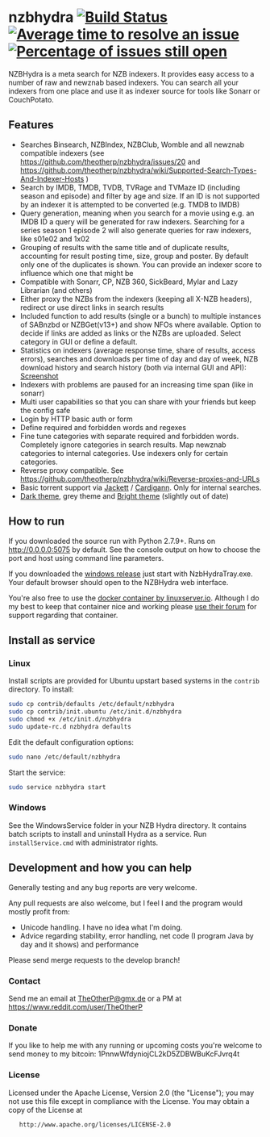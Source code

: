 # nzbhydra  [![Build Status](https://travis-ci.org/theotherp/nzbhydra.svg?branch=master)](https://travis-ci.org/theotherp/nzbhydra) [![Average time to resolve an issue](http://isitmaintained.com/badge/resolution/theotherp/nzbhydra.svg)](http://isitmaintained.com/project/theotherp/nzbhydra "Average time to resolve an issue") [![Percentage of issues still open](http://isitmaintained.com/badge/open/theotherp/nzbhydra.svg)](http://isitmaintained.com/project/theotherp/nzbhydra "Percentage of issues still open")
NZBHydra is a meta search for NZB indexers. It provides easy access to a number of raw and newznab based indexers. You can search all your indexers from one place and use it as indexer source for tools like Sonarr or CouchPotato.


## Features
* Searches Binsearch, NZBIndex, NZBClub,  Womble and all newznab compatible indexers (see https://github.com/theotherp/nzbhydra/issues/20 and https://github.com/theotherp/nzbhydra/wiki/Supported-Search-Types-And-Indexer-Hosts )
* Search by IMDB, TMDB, TVDB, TVRage and TVMaze ID (including season and episode) and filter by age and size. If an ID is not supported by an indexer it is attempted to be converted (e.g. TMDB to IMDB)
* Query generation, meaning when you search for a movie using e.g. an IMDB ID a query will be generated for raw indexers. Searching for a series season 1 episode 2 will also generate queries for raw indexers, like s01e02 and 1x02
* Grouping of results with the same title and of duplicate results, accounting for result posting time, size, group and poster. By default only one of the duplicates is shown. You can provide an indexer score to influence which one that might be
* Compatible with Sonarr, CP, NZB 360, SickBeard, Mylar and Lazy Librarian (and others)
* Either proxy the NZBs from the indexers (keeping all X-NZB headers), redirect or use direct links in search results
* Included function to add results (single or a bunch) to multiple instances of SABnzbd or NZBGet(v13+) and show NFOs where available. Option to decide if links are added as links or the NZBs are uploaded. Select category in GUI or define a default.
* Statistics on indexers (average response time, share of results, access errors), searches and downloads per time of day and day of week, NZB download history and search history (both via internal GUI and API): [Screenshot](http://i.imgur.com/Xc6URSc.png) 
* Indexers with problems are paused for an increasing time span (like in sonarr)
* Multi user capabilities so that you can share with your friends but keep the config safe
* Login by HTTP basic auth or form
* Define required and forbidden words and regexes
* Fine tune categories with separate required and forbidden words. Completely ignore categories in search results. Map newznab categories to internal categories. Use indexers only for certain categories.
* Reverse proxy compatible. See https://github.com/theotherp/nzbhydra/wiki/Reverse-proxies-and-URLs
* Basic torrent support via [Jackett](https://github.com/Jackett/Jackett) / [Cardigann](https://github.com/cardigann/cardigann/). Only for internal searches.
* [Dark theme](http://imgur.com/a/iCzL0), grey theme and [Bright theme](https://imgur.com/a/lBq9n) (slightly out of date)

##  How to run
If you downloaded the source run with Python 2.7.9+. Runs on http://0.0.0.0:5075 by default. See the console output on how to choose the port and host using command line parameters.

If you downloaded the [windows release](https://github.com/theotherp/nzbhydra-windows-releases) just start with NzbHydraTray.exe. Your default browser should open to the NZBHydra web interface.

You're also free to use the [docker container by linuxserver.io](https://hub.docker.com/r/linuxserver/hydra/). 
Although I do my best to keep that container nice and working please [use their forum](https://forum.linuxserver.io/index.php?threads/support-linuxserver-io-hydra.499/) for support regarding that container.

## Install as service
### Linux
Install scripts are provided for Ubuntu upstart based systems in the `contrib` directory. To install:

```sh
sudo cp contrib/defaults /etc/default/nzbhydra
sudo cp contrib/init.ubuntu /etc/init.d/nzbhydra
sudo chmod +x /etc/init.d/nzbhydra
sudo update-rc.d nzbhydra defaults
```

Edit the default configuration options:

```sh
sudo nano /etc/default/nzbhydra
```

Start the service:

```sh
sudo service nzbhydra start
```

### Windows
See the WindowsService folder in your NZB Hydra directory. It contains batch scripts to install and uninstall Hydra as a service. Run `installService.cmd` with administrator rights. 


## Development and how you can help
Generally testing and any bug reports are very welcome.

Any pull requests are also welcome, but I feel I and the program would mostly profit from:
* Unicode handling. I have no idea what I'm doing. 
* Advice regarding stability, error handling, net code (I program Java by day and it shows) and performance

Please send merge requests to the develop branch!

### Contact ###
Send me an email at TheOtherP@gmx.de or a PM at https://www.reddit.com/user/TheOtherP

### Donate ###
If you like to help me with any running or upcoming costs you're welcome to send money to my bitcoin: 1PnnwWfdyniojCL2kD5ZDBWBuKcFJvrq4t

### License ###
   Licensed under the Apache License, Version 2.0 (the "License");
   you may not use this file except in compliance with the License.
   You may obtain a copy of the License at

       http://www.apache.org/licenses/LICENSE-2.0
